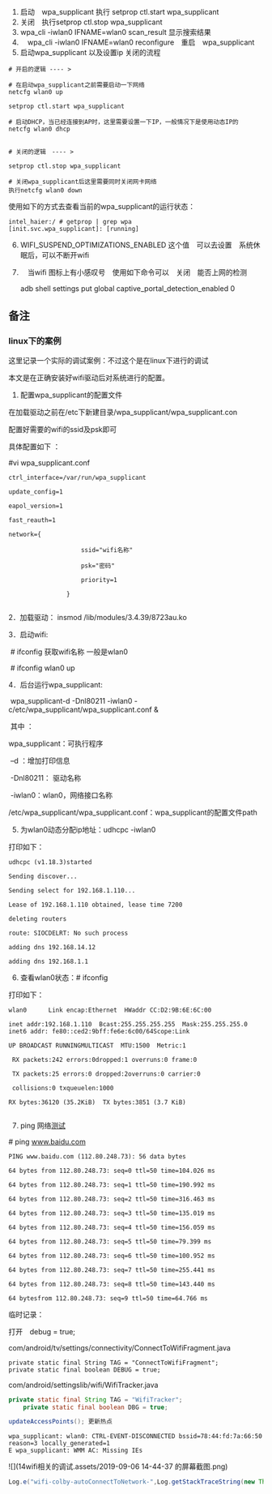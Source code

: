 1. 启动　wpa_supplicant 执行 setprop ctl.start wpa_supplicant 
2. 关闭　执行setprop ctl.stop wpa_supplicant
3. wpa_cli  -iwlan0  IFNAME=wlan0  scan_result 显示搜索结果
4. 　wpa_cli  -iwlan0  IFNAME=wlan0  reconfigure　重启　wpa_supplicant
5. 启动wpa_supplicant 以及设置ip 关闭的流程

```shell
# 开启的逻辑 ---- >

# 在启动wpa_supplicant之前需要启动一下网络
netcfg wlan0 up

setprop ctl.start wpa_supplicant 

# 启动DHCP，当已经连接到AP时，这里需要设置一下IP，一般情况下是使用动态IP的
netcfg wlan0 dhcp


# 关闭的逻辑　---- >

setprop ctl.stop wpa_supplicant

# 关闭wpa_supplicant后这里需要同时关闭网卡网络
执行netcfg wlan0 down
```



使用如下的方式去查看当前的wpa_supplicant的运行状态：

```shell
intel_haier:/ # getprop | grep wpa                                                         
[init.svc.wpa_supplicant]: [running]
```



6. WIFI_SUSPEND_OPTIMIZATIONS_ENABLED 这个值　可以去设置　系统休眠后，可以不断开wifi

7. 　当wifi 图标上有小感叹号　使用如下命令可以　关闭　能否上网的检测

   adb shell settings put global captive_portal_detection_enabled 0





## 备注

### linux下的案例

这里记录一个实际的调试案例：不过这个是在linux下进行的调试

本文是在正确安装好wifi驱动后对系统进行的配置。

1. 配置wpa_supplicant的配置文件

在加载驱动之前在/etc下新建目录/wpa_supplicant/wpa_supplicant.con

配置好需要的wifi的ssid及psk即可

具体配置如下 ：

\#vi  wpa_supplicant.conf

```shell
ctrl_interface=/var/run/wpa_supplicant

update_config=1

eapol_version=1

fast_reauth=1

network={

​                    ssid="wifi名称"

​                    psk="密码"

​                    priority=1

​                }


```



2．加载驱动： insmod     /lib/modules/3.4.39/8723au.ko

3．启动wifi:

​     \# ifconfig  获取wifi名称 一般是wlan0

​     \# ifconfig wlan0 up

4．后台运行wpa_supplicant:

​      wpa_supplicant-d -Dnl80211 -iwlan0 -c/etc/wpa_supplicant/wpa_supplicant.conf  &

​      其中 ：

wpa_supplicant：可执行程序

​                      –d ：增加打印信息

​         -Dnl80211： 驱动名称

​               -iwlan0：wlan0，网络接口名称

 /etc/wpa_supplicant/wpa_supplicant.conf：wpa_supplicant的配置文件path

5. 为wlan0动态分配ip地址：udhcpc -iwlan0

打印如下： 

```shell
udhcpc (v1.18.3)started

Sending discover...

Sending select for 192.168.1.110...

Lease of 192.168.1.110 obtained, lease time 7200

deleting routers

route: SIOCDELRT: No such process

adding dns 192.168.14.12

adding dns 192.168.1.1
```



6. 查看wlan0状态：# ifconfig

打印如下：

```shell
wlan0      Link encap:Ethernet  HWaddr CC:D2:9B:6E:6C:00 

inet addr:192.168.1.110  Bcast:255.255.255.255  Mask:255.255.255.0  inet6 addr: fe80::ced2:9bff:fe6e:6c00/64Scope:Link

UP BROADCAST RUNNINGMULTICAST  MTU:1500  Metric:1

 RX packets:242 errors:0dropped:1 overruns:0 frame:0

 TX packets:25 errors:0 dropped:2overruns:0 carrier:0

 collisions:0 txqueuelen:1000

RX bytes:36120 (35.2KiB)  TX bytes:3851 (3.7 KiB)


```



7. ping 网络[测试](http://lib.csdn.net/base/softwaretest)

\# ping www.baidu.com

```shell
PING www.baidu.com (112.80.248.73): 56 data bytes

64 bytes from 112.80.248.73: seq=0 ttl=50 time=104.026 ms

64 bytes from 112.80.248.73: seq=1 ttl=50 time=190.992 ms

64 bytes from 112.80.248.73: seq=2 ttl=50 time=316.463 ms

64 bytes from 112.80.248.73: seq=3 ttl=50 time=135.019 ms

64 bytes from 112.80.248.73: seq=4 ttl=50 time=156.059 ms

64 bytes from 112.80.248.73: seq=5 ttl=50 time=79.399 ms

64 bytes from 112.80.248.73: seq=6 ttl=50 time=100.952 ms

64 bytes from 112.80.248.73: seq=7 ttl=50 time=255.441 ms

64 bytes from 112.80.248.73: seq=8 ttl=50 time=143.440 ms

64 bytesfrom 112.80.248.73: seq=9 ttl=50 time=64.766 ms
```







临时记录：

打开　debug = true;

com/android/tv/settings/connectivity/ConnectToWifiFragment.java

```
private static final String TAG = "ConnectToWifiFragment";
private static final boolean DEBUG = true;
```





com/android/settingslib/wifi/WifiTracker.java

```java
private static final String TAG = "WifiTracker";
    private static final boolean DBG = true;

updateAccessPoints(); 更新热点
```







```shell
wpa_supplicant: wlan0: CTRL-EVENT-DISCONNECTED bssid=78:44:fd:7a:66:50 reason=3 locally_generated=1
E wpa_supplicant: WMM AC: Missing IEs
```

![](14wifi相关的调试.assets/2019-09-06 14-44-37 的屏幕截图.png)

```java
Log.e("wifi-colby-autoConnectToNetwork-",Log.getStackTraceString(new Throwable()));
```